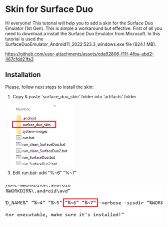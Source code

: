 # Skin for Surface Duo

Hi everyone! This tutorial will help you to add a skin for the Surface Duo Emulator (1st Gen). This is simple a workaround but effective. First of all you need to download a install the Surface Duo Emulator from Microsoft. In this tutorial is used the SurfaceDuoEmulator_Android11_2022.523.3_windows.exe file (824.1 MB).

https://github.com/user-attachments/assets/eda92806-f11f-4fba-abd2-467cfdd21fa3

## Installation

Please, follow next steps to install the skin:

1. Copy & paste 'surface_duo_skin' folder into 'artifacts' folder

    <img src="./tutotial-utils/step1.png" alt="Step1">
    
3. Edit run.bat: add "%~6" "%~7"

    <img src="./tutotial-utils/step2.png" alt="Step2">



